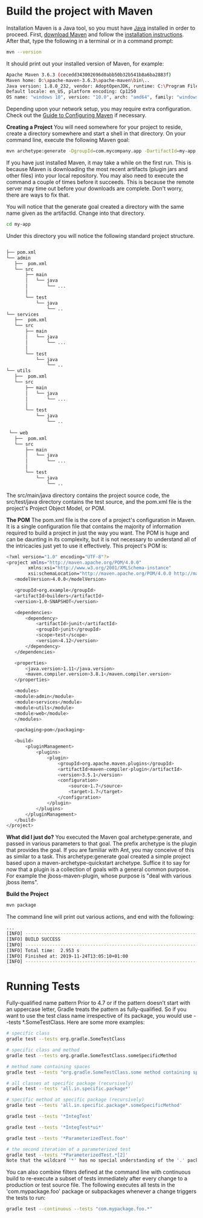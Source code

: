 # Build the project with Maven

Installation
Maven is a Java tool, so you must have [Java](https://www.oracle.com/technetwork/java/javase/downloads/index.html) installed in order to proceed.
First, [download Maven](https://maven.apache.org/download.html) and follow the [installation instructions](https://maven.apache.org/install.html). 
After that, type the following in a terminal or in a command prompt:
```sh
mvn --version
 ```
It should print out your installed version of Maven, for example:

```sh
Apache Maven 3.6.3 (cecedd343002696d0abb50b32b541b8a6ba2883f)
Maven home: D:\apache-maven-3.6.3\apache-maven\bin\..
Java version: 1.8.0_232, vendor: AdoptOpenJDK, runtime: C:\Program Files\AdoptOpenJDK\jdk-8.0.232.09-hotspot\jre
Default locale: en_US, platform encoding: Cp1250
OS name: "windows 10", version: "10.0", arch: "amd64", family: "windows"
```
Depending upon your network setup, you may require extra configuration. Check out the [Guide to Configuring Maven](https://maven.apache.org/guides/mini/guide-configuring-maven.html) if necessary.

**Creating a Project**
You will need somewhere for your project to reside, create a directory somewhere and start a shell in that directory. On your command line, execute the following Maven goal:
```sh
mvn archetype:generate -DgroupId=com.mycompany.app -DartifactId=my-app -DarchetypeArtifactId=maven-archetype-quickstart -DarchetypeVersion=1.4 -DinteractiveMode=false
```
If you have just installed Maven, it may take a while on the first run. This is because Maven is downloading the most recent artifacts (plugin jars and other files) into your local repository. You may also need to execute the command a couple of times before it succeeds. This is because the remote server may time out before your downloads are complete. Don't worry, there are ways to fix that.

You will notice that the generate goal created a directory with the same name given as the artifactId. Change into that directory.
```sh
cd my-app
```
Under this directory you will notice the following standard project structure.
    
 ```sh

├── pom.xml
└── admin
    ├──  pom.xml
    └── src
        ├── main
        │   └── java 
        │       └── ...
        │           
        └── test
            └── java 
                └── ..
 └── services
    ├──  pom.xml
    └── src
        ├── main
        │   └── java 
        │       └── ...
        │           
        └── test
            └── java 
                └── .. 
 └── utils
    ├──  pom.xml
    └── src
        ├── main
        │   └── java 
        │       └── ...
        │           
        └── test
            └── java 
                └── ..   
                
  └── web
    ├──  pom.xml 
    └── src
        ├── main
        │   └── java 
        │       └── ...
        │           
        └── test
            └── java 
                └── ..     
 ```             
The src/main/java directory contains the project source code, the src/test/java directory contains the test source, and the pom.xml file is the project's Project Object Model, or POM.

**The POM**
The pom.xml file is the core of a project's configuration in Maven. It is a single configuration file that contains the majority of information required to build a project in just the way you want. The POM is huge and can be daunting in its complexity, but it is not necessary to understand all of the intricacies just yet to use it effectively. This project's POM is:

 ```sh
<?xml version="1.0" encoding="UTF-8"?>
<project xmlns="http://maven.apache.org/POM/4.0.0"
         xmlns:xsi="http://www.w3.org/2001/XMLSchema-instance"
         xsi:schemaLocation="http://maven.apache.org/POM/4.0.0 http://maven.apache.org/xsd/maven-4.0.0.xsd">
    <modelVersion>4.0.0</modelVersion>

    <groupId>org.example</groupId>
    <artifactId>builders</artifactId>
    <version>1.0-SNAPSHOT</version>

    <dependencies>
        <dependency>
            <artifactId>junit</artifactId>
            <groupId>junit</groupId>
            <scope>test</scope>
            <version>4.12</version>
        </dependency>
    </dependencies>

    <properties>
        <java.version>1.11</java.version>
        <maven.compiler.version>3.8.1</maven.compiler.version>
    </properties>

    <modules>
    <module>admin</module>
    <module>services</module>
    <module>utils</module>
    <module>web</module>
    </modules>

    <packaging>pom</packaging>

    <build>
        <pluginManagement>
            <plugins>
                <plugin>
                    <groupId>org.apache.maven.plugins</groupId>
                    <artifactId>maven-compiler-plugin</artifactId>
                    <version>3.5.1</version>
                    <configuration>
                        <source>1.7</source>
                        <target>1.7</target>
                    </configuration>
                </plugin>
            </plugins>
        </pluginManagement>
    </build>
</project>
 ```  
 
**What did I just do?**
You executed the Maven goal archetype:generate, and passed in various parameters to that goal. The prefix archetype is the plugin that provides the goal. If you are familiar with Ant, you may conceive of this as similar to a task. This archetype:generate goal created a simple project based upon a maven-archetype-quickstart archetype. Suffice it to say for now that a plugin is a collection of goals with a general common purpose. For example the jboss-maven-plugin, whose purpose is "deal with various jboss items".

**Build the Project**
 ```sh
mvn package
 ```
 The command line will print out various actions, and end with the following:
 ```sh
 ...
[INFO] ------------------------------------------------------------------------
[INFO] BUILD SUCCESS
[INFO] ------------------------------------------------------------------------
[INFO] Total time:  2.953 s
[INFO] Finished at: 2019-11-24T13:05:10+01:00
[INFO] -------------------------------------------------------------------

 ```
 
 # Running Tests
 
 Fully-qualified name pattern
Prior to 4.7 or if the pattern doesn’t start with an uppercase letter, Gradle treats the pattern as fully-qualified. So if you want to use the test class name irrespective of its package, you would use --tests *.SomeTestClass. Here are some more examples:
 ```sh
# specific class
gradle test --tests org.gradle.SomeTestClass

# specific class and method
gradle test --tests org.gradle.SomeTestClass.someSpecificMethod

# method name containing spaces
gradle test --tests "org.gradle.SomeTestClass.some method containing spaces"

# all classes at specific package (recursively)
gradle test --tests 'all.in.specific.package*'

# specific method at specific package (recursively)
gradle test --tests 'all.in.specific.package*.someSpecificMethod'

gradle test --tests '*IntegTest'

gradle test --tests '*IntegTest*ui*'

gradle test --tests '*ParameterizedTest.foo*'

# the second iteration of a parameterized test
gradle test --tests '*ParameterizedTest.*[2]'
Note that the wildcard '*' has no special understanding of the '.' package separator. It’s purely text based. So --tests *.SomeTestClass will match any package, regardless of its 'depth'.

 ```
You can also combine filters defined at the command line with continuous build to re-execute a subset of tests immediately after every change to a production or test source file. The following executes all tests in the 'com.mypackage.foo' package or subpackages whenever a change triggers the tests to run:
```sh
gradle test --continuous --tests "com.mypackage.foo.*"
 ```
